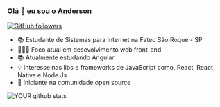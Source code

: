 ### Olá 👋 eu sou o Anderson

[![GitHub followers](https://img.shields.io/github/followers/andyantunes.svg?style=social&label=Follow&maxAge=2592000)](https://github.com/andyantunes?tab=followers)

- 📚 Estudante de Sistemas para Internet na Fatec São Roque - SP
- 👨🏾‍💻 Foco atual em desevolvimento web front-end
- 📚 Atualmente estudando Angular
- 💡 Interesse nas libs e frameworks de JavaScript como, React, React Native e Node.Js
- 🤝 Iniciante na comunidade open source

![YOUR github stats](https://github-readme-stats.vercel.app/api?username=andyantunes)
